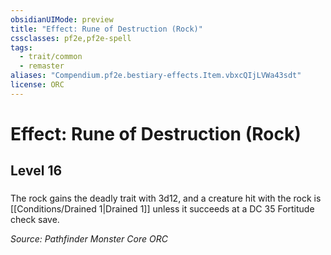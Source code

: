 ```yaml
---
obsidianUIMode: preview
title: "Effect: Rune of Destruction (Rock)"
cssclasses: pf2e,pf2e-spell
tags:
  - trait/common
  - remaster
aliases: "Compendium.pf2e.bestiary-effects.Item.vbxcQIjLVWa43sdt"
license: ORC
---
```

# Effect: Rune of Destruction (Rock)
## Level 16
### 






The rock gains the deadly trait with 3d12, and a creature hit with the rock is [[Conditions/Drained 1|Drained 1]] unless it succeeds at a DC 35 Fortitude check save.

*Source: Pathfinder Monster Core*
*ORC*